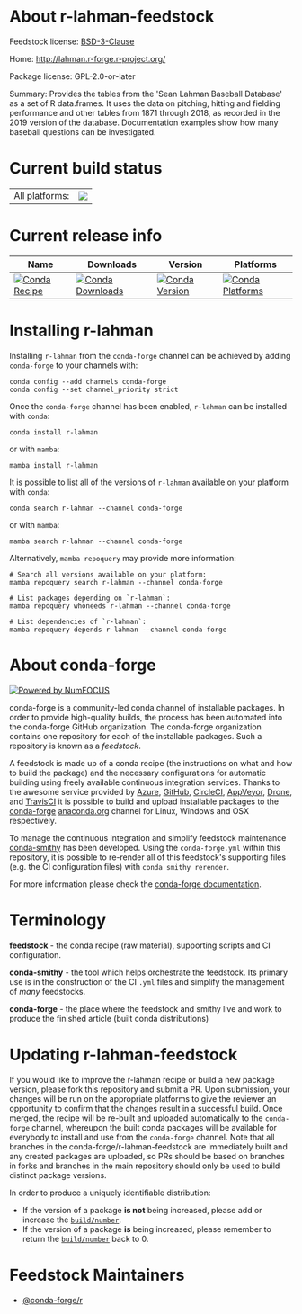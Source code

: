 About r-lahman-feedstock
========================

Feedstock license: [BSD-3-Clause](https://github.com/conda-forge/r-lahman-feedstock/blob/main/LICENSE.txt)

Home: http://lahman.r-forge.r-project.org/

Package license: GPL-2.0-or-later

Summary: Provides the tables from the 'Sean Lahman Baseball Database' as a set of R data.frames. It uses the data on pitching, hitting and fielding performance and other tables from 1871 through 2018, as recorded in the 2019 version of the database. Documentation examples show how many baseball questions can be investigated.

Current build status
====================


<table><tr><td>All platforms:</td>
    <td>
      <a href="https://dev.azure.com/conda-forge/feedstock-builds/_build/latest?definitionId=5344&branchName=main">
        <img src="https://dev.azure.com/conda-forge/feedstock-builds/_apis/build/status/r-lahman-feedstock?branchName=main">
      </a>
    </td>
  </tr>
</table>

Current release info
====================

| Name | Downloads | Version | Platforms |
| --- | --- | --- | --- |
| [![Conda Recipe](https://img.shields.io/badge/recipe-r--lahman-green.svg)](https://anaconda.org/conda-forge/r-lahman) | [![Conda Downloads](https://img.shields.io/conda/dn/conda-forge/r-lahman.svg)](https://anaconda.org/conda-forge/r-lahman) | [![Conda Version](https://img.shields.io/conda/vn/conda-forge/r-lahman.svg)](https://anaconda.org/conda-forge/r-lahman) | [![Conda Platforms](https://img.shields.io/conda/pn/conda-forge/r-lahman.svg)](https://anaconda.org/conda-forge/r-lahman) |

Installing r-lahman
===================

Installing `r-lahman` from the `conda-forge` channel can be achieved by adding `conda-forge` to your channels with:

```
conda config --add channels conda-forge
conda config --set channel_priority strict
```

Once the `conda-forge` channel has been enabled, `r-lahman` can be installed with `conda`:

```
conda install r-lahman
```

or with `mamba`:

```
mamba install r-lahman
```

It is possible to list all of the versions of `r-lahman` available on your platform with `conda`:

```
conda search r-lahman --channel conda-forge
```

or with `mamba`:

```
mamba search r-lahman --channel conda-forge
```

Alternatively, `mamba repoquery` may provide more information:

```
# Search all versions available on your platform:
mamba repoquery search r-lahman --channel conda-forge

# List packages depending on `r-lahman`:
mamba repoquery whoneeds r-lahman --channel conda-forge

# List dependencies of `r-lahman`:
mamba repoquery depends r-lahman --channel conda-forge
```


About conda-forge
=================

[![Powered by
NumFOCUS](https://img.shields.io/badge/powered%20by-NumFOCUS-orange.svg?style=flat&colorA=E1523D&colorB=007D8A)](https://numfocus.org)

conda-forge is a community-led conda channel of installable packages.
In order to provide high-quality builds, the process has been automated into the
conda-forge GitHub organization. The conda-forge organization contains one repository
for each of the installable packages. Such a repository is known as a *feedstock*.

A feedstock is made up of a conda recipe (the instructions on what and how to build
the package) and the necessary configurations for automatic building using freely
available continuous integration services. Thanks to the awesome service provided by
[Azure](https://azure.microsoft.com/en-us/services/devops/), [GitHub](https://github.com/),
[CircleCI](https://circleci.com/), [AppVeyor](https://www.appveyor.com/),
[Drone](https://cloud.drone.io/welcome), and [TravisCI](https://travis-ci.com/)
it is possible to build and upload installable packages to the
[conda-forge](https://anaconda.org/conda-forge) [anaconda.org](https://anaconda.org/)
channel for Linux, Windows and OSX respectively.

To manage the continuous integration and simplify feedstock maintenance
[conda-smithy](https://github.com/conda-forge/conda-smithy) has been developed.
Using the ``conda-forge.yml`` within this repository, it is possible to re-render all of
this feedstock's supporting files (e.g. the CI configuration files) with ``conda smithy rerender``.

For more information please check the [conda-forge documentation](https://conda-forge.org/docs/).

Terminology
===========

**feedstock** - the conda recipe (raw material), supporting scripts and CI configuration.

**conda-smithy** - the tool which helps orchestrate the feedstock.
                   Its primary use is in the construction of the CI ``.yml`` files
                   and simplify the management of *many* feedstocks.

**conda-forge** - the place where the feedstock and smithy live and work to
                  produce the finished article (built conda distributions)


Updating r-lahman-feedstock
===========================

If you would like to improve the r-lahman recipe or build a new
package version, please fork this repository and submit a PR. Upon submission,
your changes will be run on the appropriate platforms to give the reviewer an
opportunity to confirm that the changes result in a successful build. Once
merged, the recipe will be re-built and uploaded automatically to the
`conda-forge` channel, whereupon the built conda packages will be available for
everybody to install and use from the `conda-forge` channel.
Note that all branches in the conda-forge/r-lahman-feedstock are
immediately built and any created packages are uploaded, so PRs should be based
on branches in forks and branches in the main repository should only be used to
build distinct package versions.

In order to produce a uniquely identifiable distribution:
 * If the version of a package **is not** being increased, please add or increase
   the [``build/number``](https://docs.conda.io/projects/conda-build/en/latest/resources/define-metadata.html#build-number-and-string).
 * If the version of a package **is** being increased, please remember to return
   the [``build/number``](https://docs.conda.io/projects/conda-build/en/latest/resources/define-metadata.html#build-number-and-string)
   back to 0.

Feedstock Maintainers
=====================

* [@conda-forge/r](https://github.com/orgs/conda-forge/teams/r/)

